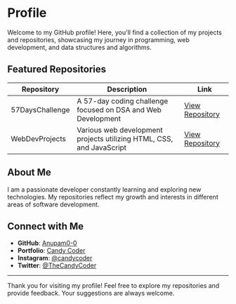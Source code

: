# Profile

Welcome to my GitHub profile! Here, you'll find a collection of my projects and repositories, showcasing my journey in programming, web development, and data structures and algorithms.

## Featured Repositories

| Repository                | Description                                                                                       | Link                                           |
|---------------------------|---------------------------------------------------------------------------------------------------|------------------------------------------------|
| 57DaysChallenge           | A 57-day coding challenge focused on DSA and Web Development                                      | [View Repository](https://github.com/Anupam0-0/57DaysChallenge) |
| WebDevProjects            | Various web development projects utilizing HTML, CSS, and JavaScript                             | [View Repository](https://github.com/Anupam0-0/WebDevProjects)  |

## About Me

I am a passionate developer constantly learning and exploring new technologies. My repositories reflect my growth and interests in different areas of software development.

## Connect with Me

- **GitHub**: [Anupam0-0](https://github.com/Anupam0-0)
- **Portfolio**: [Candy Coder](https://candy-coder.vercel.app)
- **Instagram**: [@candycoder](https://instagram.com/candycoder)
- **Twitter**: [@TheCandyCoder](https://twitter.com/@Thecandycoder)

---

Thank you for visiting my profile! Feel free to explore my repositories and provide feedback. Your suggestions are always welcome.
